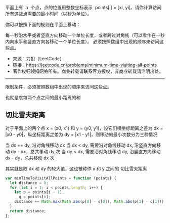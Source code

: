 平面上有  n  个点，点的位置用整数坐标表示  points[i] = [xi, yi]。请你计算访问所有这些点需要的最小时间（以秒为单位）。

你可以按照下面的规则在平面上移动：

每一秒沿水平或者竖直方向移动一个单位长度，或者跨过对角线（可以看作在一秒内向水平和竖直方向各移动一个单位长度）。
必须按照数组中出现的顺序来访问这些点。

- 来源：力扣（LeetCode）
- 链接：https://leetcode.cn/problems/minimum-time-visiting-all-points
- 著作权归领扣网络所有。商业转载请联系官方授权，非商业转载请注明出处。

---

限制条件，必须按照数组中出现的顺序来访问这些点。

也就是求每两个点之间的最小距离的和

## 切比雪夫距离

对于平面上的两个点 x = (x0, x1) 和 y = (y0, y1)，设它们横坐标距离之差为 dx = |x0 - y0|，纵坐标距离之差为 dy = |x1 - y1|，则移动的最小次数分为三种情况

当 dx == dy, 沿对角线移动 dx
当 dx < dy, 需要沿对角线移动 dx, 沿竖直方向移动 dy - dx，总共移动 dy 次
当 dy < dx, 需要沿对角线移动 dy, 沿竖直方向移动 dx - dy，总共移动 dx 次

其实就是取 dx 和 dy 的较大值，这也被称作 x 和 y 之间的 切比雪夫距离

```javascript
var minTimeToVisitAllPoints = function (points) {
  let distance = 0;
  for (let i = 1; i < points.length; i++) {
    let p = points[i - 1],
      q = points[i];
    distance += Math.max(Math.abs(p[0] - q[0]), Math.abs(p[1] - q[1]));
  }
  return distance;
};
```

